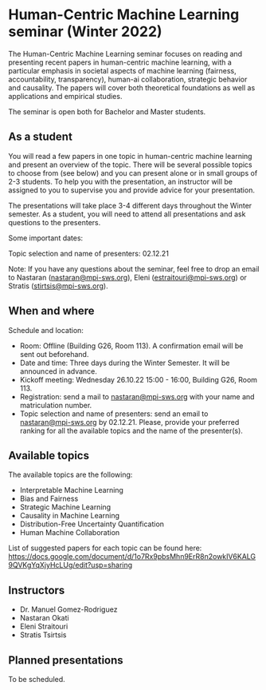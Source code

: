 # Human-Centric Machine Learning seminar (Winter 2022)

The Human-Centric Machine Learning seminar focuses on reading and presenting recent papers in human-centric machine learning, with a particular emphasis 
in societal aspects of machine learning (fairness, accountability, transparency), human-ai collaboration, strategic behavior and causality. The papers 
will cover both theoretical foundations as well as applications and empirical studies.

The seminar is open both for Bachelor and Master students.

## As a student

You will read a few papers in one topic in human-centric machine learning and present an overview of the topic. There will be several
possible topics to choose from (see below) and you can present alone or in small groups of 2-3 students. To help you with the presentation, an 
instructor will be assigned to you to supervise you and provide advice for your presentation.

The presentations will take place 3-4 different days throughout the Winter semester. As a student, you will need to attend all presentations and 
ask questions to the presenters. 

Some important dates:

Topic selection and name of presenters: 02.12.21

Note: If you have any questions about the seminar, feel free to drop an email to Nastaran (nastaran@mpi-sws.org), Eleni (estraitouri@mpi-sws.org) or Stratis (stirtsis@mpi-sws.org).

## When and where

Schedule and location:

 - Room: Offline (Building G26, Room 113). A confirmation email will be sent out beforehand.
 - Date and time: Three days during the Winter Semester. It will be announced in advance.
 - Kickoff meeting: Wednesday 26.10.22 15:00 - 16:00, Building G26, Room 113.
 - Registration: send a mail to nastaran@mpi-sws.org with your name and matriculation number.
 - Topic selection and name of presenters: send an email to nastaran@mpi-sws.org by 02.12.21. Please, provide your preferred ranking for all the available topics and the name of the presenter(s).

## Available topics

The available topics are the following:

 - Interpretable Machine Learning
 - Bias and Fairness
 - Strategic Machine Learning
 - Causality in Machine Learning
 - Distribution-Free Uncertainty Quantification
 - Human Machine Collaboration
 
List of suggested papers for each topic can be found here: https://docs.google.com/document/d/1o7Rx9pbsMhn9ErR8n2owkIV6KALG9QVKgYqXjyHcLUg/edit?usp=sharing

## Instructors

- Dr. Manuel Gomez-Rodriguez
- Nastaran Okati
- Eleni Straitouri
- Stratis Tsirtsis

## Planned presentations

To be scheduled.
